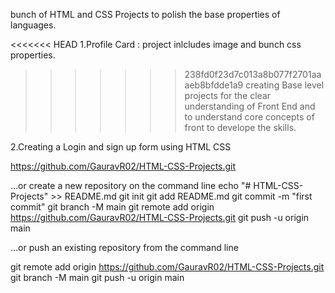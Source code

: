 bunch of HTML and CSS Projects to polish the base properties of languages.

<<<<<<< HEAD
1.Profile Card : project inlcludes image and bunch css properties.

> > > > > > > 238fd0f23d7c013a8b077f2701aaaeb8bfdde1a9
> > > > > > > creating Base level projects for the clear understanding of Front End and to understand core concepts of front to develope the skills.

2.Creating a Login and sign up form using HTML CSS

https://github.com/GauravR02/HTML-CSS-Projects.git

…or create a new repository on the command line
echo "# HTML-CSS-Projects" >> README.md
git init
git add README.md
git commit -m "first commit"
git branch -M main
git remote add origin https://github.com/GauravR02/HTML-CSS-Projects.git
git push -u origin main

…or push an existing repository from the command line

git remote add origin https://github.com/GauravR02/HTML-CSS-Projects.git
git branch -M main
git push -u origin main
